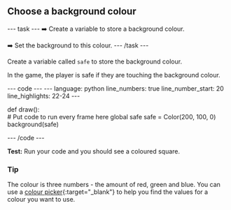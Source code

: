 <h2 class="c-project-heading--task">Choose a background colour</h2>

--- task ---
➡️ Create a variable to store a background colour.

➡️ Set the background to this colour.
--- /task --- 
 
Create a variable called `safe` to store the background colour.

In the game, the player is safe if they are touching the background colour. 

<div class="c-project-code">
--- code ---
---
language: python
line_numbers: true
line_number_start: 20
line_highlights: 22-24
---
 
def draw():   
    # Put code to run every frame here
    global safe
    safe = Color(200, 100, 0) 
    background(safe) 
  
--- /code ---
</div>

**Test:** Run your code and you should see a coloured square. 

<div class="c-project-callout c-project-callout--tip">

### Tip

The colour is three numbers - the amount of red, green and blue. You can use a [colour picker](https://www.w3schools.com/colors/colors_rgb.asp){:target="_blank"} to help you find the values for a colour you want to use. 

</div>

